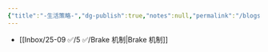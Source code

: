 ```yaml
---
{"title":"-生活策略-","dg-publish":true,"notes":null,"permalink":"/blogs///","dgPassFrontmatter":true,"created":"2025-04-16T14:31:07.624+08:00","updated":"2025-04-16T14:55:51.080+08:00"}
---
```



- [[Inbox/25-09 ✅/5 ✅/Brake 机制\|Brake 机制]]
